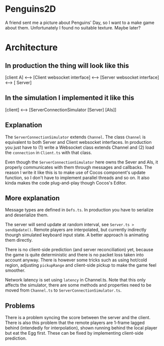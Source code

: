 # Penguins2D
A friend sent me a picture about Penguins' Day, so I want to a make game about them. Unfortunately I found no suitable texture. Maybe later?

# Architecture
## In production the thing will look like this
[client A] <--> [Client websocket interface] <--> [Server websocket interface] <--> [ Server]

## In the simulation I implemented it like this
[client] <--> [ServerConnectionSimulator [Server] [AIs]]

## Explanation
The `ServerConnectionSimulator` extends `Channel`. The class `Channel` is equivalent to both Server and Client websocket interfaces. In production you just have to (1) write a Websocket class extends Channel and (2) load the `connection` in `Client.ts` with that class.

Even though the `ServerConnectionSimulator` here owns the Sever and AIs, it properly communicates with them through messages and callbacks. The reason I write it like this is to make use of Cocos component's update function, so I don't have to implement parallel threads and so on. It also kinda makes the code plug-and-play though Cocos's Editor.

## More explanation
Message types are defined in `Defs.ts`. In production you have to serialize and deserialize them.

The server will send update at random interval, see `Server.ts > sendUpdate()`.
Remote players are interpolated, but currently indirectly thourgh simulated keyboard input state. A better approach is animating them directly.

There is no client-side prediction (and server reconciliation) yet, because the game is quite deterministic and there is no packet loss taken into account anyway. There is however some tricks such as using hot/cold region, adjusting `pickupRange` and client-side pickup to make the game feel smoother. 

Network latency is set using `latency` in Channel.ts. Note that this only affects the simulator, there are some methods and properties need to be moved from `Channel.ts` to `ServerConnectionSimulator.ts`.

## Problems
There is a problem syncing the score between the server and the client. There is also this problem that the remote players are 1-frame lagged behind (intendedly for interpolation), shown running behind the local player but eat the Egg first. These can be fixed by implementing client-side prediction.
